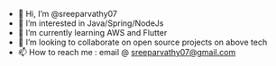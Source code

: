 - 👋 Hi, I’m @sreeparvathy07
- 👀 I’m interested in Java/Spring/NodeJs
- 🌱 I’m currently learning AWS and Flutter
- 💞️ I’m looking to collaborate on open source projects on above tech
- 📫 How to reach me : email @ sreeparvathy07@gmail.com

<!---
sreeparvathy07/sreeparvathy07 is a ✨ special ✨ repository because its `README.md` (this file) appears on your GitHub profile.
You can click the Preview link to take a look at your changes.
--->
